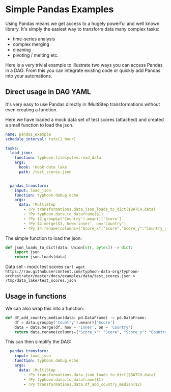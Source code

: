 # Simple Pandas Examples

Using Pandas means we get access to a hugely powerful and well known library. It's simply the easiest way to transform data many complex tasks:

- time-series analysis 
- complex merging
- cleaning
- pivoting / melting etc. 

Here is a very trivial example to illustrate two ways you can access Pandas in a DAG. From this you can integrate existing code or quickly add Pandas into your automations.  

## Direct usage in DAG YAML 

It's very easy to use Pandas directly in !MultiStep transformations without even creating a function. 

Here we have loaded a mock data set of test scores (attached) and created a small function to load the json. 


```yaml
name: pandas_example
schedule_interval: rate(1 hour)

tasks:
  load_json:
    function: typhoon.filesystem.read_data
    args:
      hook: !Hook data_lake
      path: /test_scores.json


  pandas_transform:
    input: load_json
    function: typhoon.debug.echo
    args:
      data: !MultiStep
        - !Py transformations.data.json_loads_to_dict($BATCH.data)
        - !Py typhoon.data.to_dataframe($1)
        - !Py $2.groupby('Country').mean()['Score']
        - !Py $2.merge($3, how='inner', on='Country')
        - !Py $4.rename(columns={"Score_x":"Score","Score_y":"Country_median_score"})
```

The simple function to load the json:
```python
def json_loads_to_dict(data: Union[str, bytes]) -> dict:
    import json
    return json.loads(data)
```

Data set - mock test scores 
`curl wget https://raw.githubusercontent.com/typhoon-data-org/typhoon-orchestrator/master/docs/examples/data/test_scores.json > /tmp/data_lake/test_scores.json`

## Usage in functions

We can also wrap this into a function:

```python
def df_add_country_median(data: pd.DataFrame) -> pd.DataFrame:
    df = data.groupby('Country').mean()['Score']
    data = data.merge(df, how = 'inner', on = 'Country')
    return data.rename(columns={"Score_x": "Score", "Score_y": "Country_median_score"})
```

This can then simplify the DAG:
```yaml
  pandas_transform:
    input: load_json
    function: typhoon.debug.echo
    args:
      data: !MultiStep
        - !Py transformations.data.json_loads_to_dict($BATCH.data)
        - !Py typhoon.data.to_dataframe($1)
        - !Py transformations.data.df_add_country_median($2)
```
